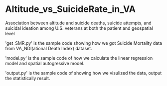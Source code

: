 # Altitude_vs_SuicideRate_in_VA
Association between altitude and suicide deaths, suicide attempts, and suicidal ideation among U.S. veterans at both the patient and geospatial level

'get_SMR.py' is the sample code showing how we got Suicide Mortality data from VA_NDI(ational Death Index) dataset.

'model.py' is the sample code of how we calculate the linear regression model and spatial autogressive model.

'output.py' is the sample code of showing how we visulized the data, output the statistically result.
